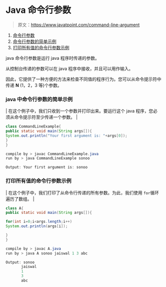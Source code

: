 # Java 命令行参数

> 原文：<https://www.javatpoint.com/command-line-argument>

1.  [命令行参数](#)
2.  [命令行参数的简单示例](#cmdex1)
3.  [打印所有值的命令行参数示例](#cmdex2)

java 命令行参数是运行 java 程序时传递的参数。

从控制台传递的参数可以在 java 程序中接收，并且可以用作输入。

因此，它提供了一种方便的方法来检查不同值的程序行为。您可以从命令提示符中传递 **N** (1，2，3 等)个参数。

### java 中命令行参数的简单示例

| 在这个例子中，我们只收到一个参数并打印出来。要运行这个 java 程序，您必须从命令提示符至少传递一个参数。 |

```java
class CommandLineExample{
public static void main(String args[]){
System.out.println("Your first argument is: "+args[0]);
}
}

```

```java
compile by > javac CommandLineExample.java
run by > java CommandLineExample sonoo

```

```java
Output: Your first argument is: sonoo

```

### 打印所有值的命令行参数示例

| 在这个例子中，我们打印了从命令行传递的所有参数。为此，我们使用 `for`循环遍历了数组。 |

```java
class A{
public static void main(String args[]){

for(int i=0;i<args.length;i++)
System.out.println(args[i]);

}
}

```

```java
compile by > javac A.java
run by > java A sonoo jaiswal 1 3 abc

```

```java
Output: sonoo
       jaiswal
       1
       3
       abc

```
